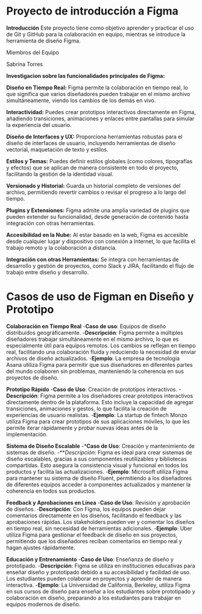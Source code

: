 # Proyecto de introducción a Figma
**Introducción**
Este proyecto tiene como objetivo aprender y practicar el uso de Git y GitHub para la colaboración en equipo, mientras se introduce la herramienta de diseño Figma.

Miembros del Equipo

Sabrina Torres  

**Investigacion sobre las funcionalidades principales de Figma:** 

**Diseño en Tiempo Real:** Figma permite la colaboración en tiempo real, lo que significa que varios diseñadores pueden trabajar en el mismo archivo simultáneamente, viendo los cambios de los demás en vivo.

**Interactividad:** Puedes crear prototipos interactivos directamente en Figma, añadiendo transiciones, animaciones y enlaces entre pantallas para simular la experiencia del usuario.

**Diseño de Interfaces y UX:** Proporciona herramientas robustas para el diseño de interfaces de usuario, incluyendo herramientas de diseño vectorial, maquetación de texto y estilos.

**Estilos y Temas:** Puedes definir estilos globales (como colores, tipografías y efectos) que se aplican de manera consistente en todo el proyecto, facilitando la gestión de la identidad visual.

**Versionado y Historial:** Guarda un historial completo de versiones del archivo, permitiendo revertir cambios o revisar el progreso a lo largo del tiempo.

**Plugins y Extensiones:** Figma admite una amplia variedad de plugins que pueden extender su funcionalidad, desde generación de contenido hasta integración con otras herramientas.

**Accesibilidad en la Nube:** Al estar basado en la web, Figma es accesible desde cualquier lugar y dispositivo con conexión a Internet, lo que facilita el trabajo remoto y la colaboración a distancia.

**Integración con otras Herramientas:** Se integra con herramientas de desarrollo y gestión de proyectos, como Slack y JIRA, facilitando el flujo de trabajo entre diseño y desarrollo.

# Casos de uso de Figman en Diseño y Prototipo

**Colaboración en Tiempo Real**
-**Caso de uso**: Equipos de diseño distribuidos geográficamente.
-**Descripción**: Figma permite a múltiples diseñadores trabajar simultáneamente en el mismo archivo, lo que es especialmente útil para equipos remotos. Los cambios se reflejan en tiempo real, facilitando una colaboración fluida y reduciendo la necesidad de enviar archivos de diseño actualizados.
-**Ejemplo**: La empresa de tecnología Asana utiliza Figma para permitir que sus diseñadores en diferentes partes del mundo colaboren sin problemas, manteniendo la coherencia en sus proyectos de diseño.

**Prototipo Rápido**
-**Caso de Uso**: Creación de prototipos interactivos.
-**Descripción**: Figma permite a los diseñadores crear prototipos interactivos directamente dentro de la plataforma. Esto incluye la capacidad de agregar transiciones, animaciones y gestos, lo que facilita la creación de experiencias de usuario realistas.
-**Ejemplo**: La startup de fintech Monzo utiliza Figma para crear prototipos de sus aplicaciones móviles, lo que les permite iterar rápidamente y probar nuevas ideas antes de la implementación.

**Sistema de Diseño Escalable**
-***Caso de Uso**: Creación y mantenimiento de sistemas de diseño.
-***Descripción*: Figma es ideal para crear sistemas de diseño escalables, gracias a sus componentes reutilizables y bibliotecas compartidas. Esto asegura la consistencia visual y funcional en todos los productos y facilita las actualizaciones.
-**Ejemplo**: Microsoft utiliza Figma para mantener su sistema de diseño Fluent, permitiendo a los diseñadores de diferentes equipos acceder a componentes actualizados y mantener la coherencia en todos sus productos.

**Feedback y Aprobaciones en Línea**
-**Caso de Uso**: Revisión y aprobación de diseños.
-**Descripción**: Con Figma, los equipos pueden dejar comentarios directamente en los diseños, facilitando el feedback y las aprobaciones rápidas. Los stakeholders pueden ver y comentar los diseños en tiempo real, sin necesidad de herramientas adicionales.
-**Ejemplo**: Uber utiliza Figma para gestionar el feedback de diseño en sus proyectos, permitiendo que los diseñadores reciban comentarios en tiempo real y hagan ajustes rápidamente.

**Educación y Entrenamiento**
-**Caso de Uso**: Enseñanza de diseño y prototipado.
-**Descripción**: Figma se utiliza en instituciones educativas para enseñar diseño y prototipado debido a su accesibilidad y facilidad de uso. Los estudiantes pueden colaborar en proyectos y aprender de manera interactiva.
-**Ejemplo**: La Universidad de California, Berkeley, utiliza Figma en sus cursos de diseño para enseñar a los estudiantes sobre prototipado y colaboración en diseño, preparando a los estudiantes para trabajar en equipos modernos de diseño.
